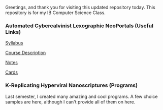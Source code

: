 Greetings, and thank you for visiting this updated repository today. 
This repository is for my IB Computer Science Class.

### Automated Cybercalvinist Lexographic NeoPortals (Useful Links)

[Syllabus](https://parencla000.github.io/comp-sci-gen/IB-DP-CS-syllabus "Syllabus")

[Course Description](https://parencla000.github.io/comp-sci-gen/IB-DP-CompSci "Course Description")

[Notes](https://parencla000.github.io/comp-sci-gen/analyticenginenotes "Notes")

[Cards](https://parencla000.github.io/comp-sci-gen/card "Cards")

### K-Replicating Hyperviral Nanoscriptures (Programs) 

Last semester, I created many amazing and cool programs. A few choice samples are here, although I can't provide all of them on here. 

